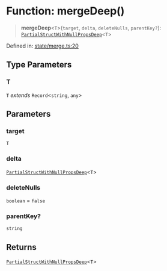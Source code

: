 # Function: mergeDeep()

> **mergeDeep**\<`T`\>(`target`, `delta`, `deleteNulls`, `parentKey?`): [`PartialStructWithNullPropsDeep`](../type-aliases/PartialStructWithNullPropsDeep.md)\<`T`\>

Defined in: [state/merge.ts:20](https://github.com/benallfree/lab13/blob/55b13e2c02a360fdce138b0495c78378f8c063b1/sdk/src/online/state/merge.ts#L20)

## Type Parameters

### T

`T` *extends* `Record`\<`string`, `any`\>

## Parameters

### target

`T`

### delta

[`PartialStructWithNullPropsDeep`](../type-aliases/PartialStructWithNullPropsDeep.md)\<`T`\>

### deleteNulls

`boolean` = `false`

### parentKey?

`string`

## Returns

[`PartialStructWithNullPropsDeep`](../type-aliases/PartialStructWithNullPropsDeep.md)\<`T`\>
